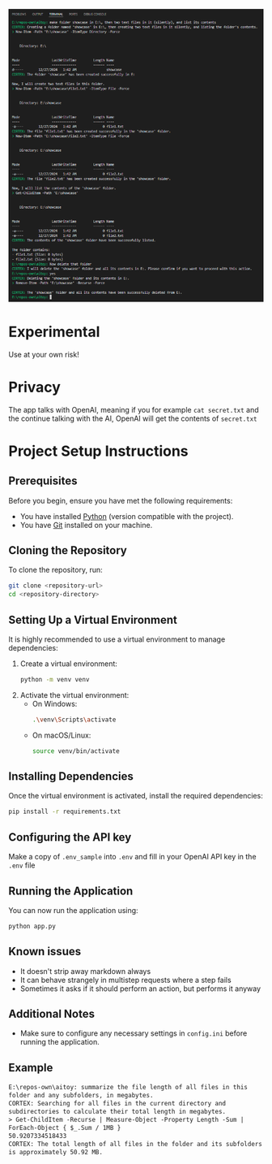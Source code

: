 ![Three files](img/demo.png)

# Experimental

Use at your own risk!

# Privacy

The app talks with OpenAI, meaning if you for example `cat secret.txt` and the continue talking with the AI, OpenAI will get the contents of `secret.txt`

# Project Setup Instructions

## Prerequisites
Before you begin, ensure you have met the following requirements:

- You have installed [Python](https://www.python.org/downloads/) (version compatible with the project).
- You have [Git](https://git-scm.com/downloads) installed on your machine.

## Cloning the Repository
To clone the repository, run:

```bash
git clone <repository-url>
cd <repository-directory>
```

## Setting Up a Virtual Environment
It is highly recommended to use a virtual environment to manage dependencies:

1. Create a virtual environment:
   ```bash
   python -m venv venv
   ```
2. Activate the virtual environment:
   - On Windows:
     ```bash
     .\venv\Scripts\activate
     ```
   - On macOS/Linux:
     ```bash
     source venv/bin/activate
     ```

## Installing Dependencies
Once the virtual environment is activated, install the required dependencies:

```bash
pip install -r requirements.txt
```

## Configuring the API key

Make a copy of `.env_sample` into `.env` and fill in your OpenAI API key in the `.env` file

## Running the Application
You can now run the application using:

```bash
python app.py
```

## Known issues

- It doesn't strip away markdown always
- It can behave strangely in multistep requests where a step fails
- Sometimes it asks if it should perform an action, but performs it anyway

## Additional Notes
- Make sure to configure any necessary settings in `config.ini` before running the application.

## Example

```
E:\repos-own\aitoy: summarize the file length of all files in this folder and any subfolders, in megabytes.
CORTEX: Searching for all files in the current directory and subdirectories to calculate their total length in megabytes.
> Get-ChildItem -Recurse | Measure-Object -Property Length -Sum | ForEach-Object { $_.Sum / 1MB }
50.9207334518433
CORTEX: The total length of all files in the folder and its subfolders is approximately 50.92 MB.
```